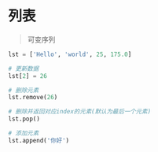 # 列表

> 可变序列

```python
lst = ['Hello', 'world', 25, 175.0]

# 更新数据
lst[2] = 26

# 删除元素
lst.remove(26)

# 删除并返回对应index的元素(默认为最后一个元素)
lst.pop()

# 添加元素
lst.append('你好')
```
